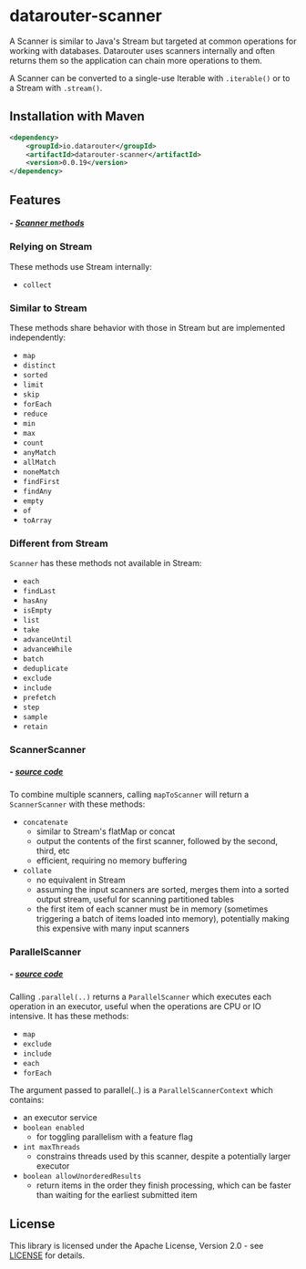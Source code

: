 # datarouter-scanner

A Scanner is similar to Java's Stream but targeted at common operations for working with databases. Datarouter uses scanners internally and often returns them so the application can chain more operations to them.

A Scanner can be converted to a single-use Iterable with `.iterable()` or to a Stream with `.stream()`.

## Installation with Maven

```xml
<dependency>
	<groupId>io.datarouter</groupId>
	<artifactId>datarouter-scanner</artifactId>
	<version>0.0.19</version>
</dependency>
```

## Features
##### - [Scanner methods](./src/main/java/io/datarouter/scanner/Scanner.java)

### Relying on Stream

These methods use Stream internally:
- `collect`

### Similar to Stream

These methods share behavior with those in Stream but are implemented independently:
- `map`
- `distinct`
- `sorted`
- `limit`
- `skip`
- `forEach`
- `reduce`
- `min`
- `max`
- `count`
- `anyMatch`
- `allMatch`
- `noneMatch`
- `findFirst`
- `findAny`
- `empty`
- `of`
- `toArray`

### Different from Stream

`Scanner` has these methods not available in Stream:
- `each`
- `findLast`
- `hasAny`
- `isEmpty`
- `list`
- `take`
- `advanceUntil`
- `advanceWhile`
- `batch`
- `deduplicate`
- `exclude`
- `include`
- `prefetch`
- `step`
- `sample`
- `retain`

### ScannerScanner
##### - [source code](./src/main/java/io/datarouter/scanner/ScannerScanner.java)
To combine multiple scanners, calling `mapToScanner` will return a `ScannerScanner` with these methods:
- `concatenate`
  - similar to Stream's flatMap or concat
  - output the contents of the first scanner, followed by the second, third, etc
  - efficient, requiring no memory buffering
- `collate`
  - no equivalent in Stream
  - assuming the input scanners are sorted, merges them into a sorted output stream, useful for scanning partitioned tables
  - the first item of each scanner must be in memory (sometimes triggering a batch of items loaded into memory), potentially making this expensive with many input scanners

### ParallelScanner
##### - [source code](./src/main/java/io/datarouter/scanner/ParallelScanner.java)
Calling `.parallel(..)` returns a `ParallelScanner` which executes each operation in an executor, useful when the operations are CPU or IO intensive. It has these methods:
- `map`
- `exclude`
- `include`
- `each`
- `forEach`

The argument passed to parallel(..) is a `ParallelScannerContext` which contains:
- an executor service
- `boolean enabled`
  - for toggling parallelism with a feature flag
- `int maxThreads`
  - constrains threads used by this scanner, despite a potentially larger executor
- `boolean allowUnorderedResults`
  - return items in the order they finish processing, which can be faster than waiting for the earliest submitted item

## License

This library is licensed under the Apache License, Version 2.0 - see [LICENSE](../LICENSE) for details.
